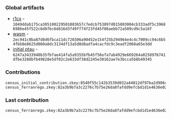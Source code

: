 ### Global artifacts
- [r1cs](./artifacts/circuit.r1cs) - `1049ddab175ca305100229501083657c7edcb753897d015803004cb333adf5c39686986e45f522c6d8fbc6d816d3f49ff74f23fd45f08aebb72a509cd9c5a16f`
- [wasm](./artifacts/circuit.wasm) - `2ec941c0ba87d8d6fbca11dc720306a90452e154f25b294964e4c4c7009cc94c6b54fbb8e8625d060a8dc3134df13a5d8d8adfa4cacfdc9c3eadf2068a65e3dd`
- [initial ptau](./artifacts/initial.ptau) - `6247a3433948b35fbfae414fa5a9355bfb45f56efa7ab4929e669264a0258976741dfbe3288bfb49828e5df02c2e633df38d2245e30162ae7e3bcca5b8b49345`

### Contributions
```
census_initial_contribution.zkey:8540f55c142b3539d032a44012df97ba2d986c8fe67daa1cb47410cd1374224d95540c7cefd8f58d32d987e97935ab29a9a9dc57b800fabe4865106438f15d49
census_ferranrego.zkey:82a3b9b7a3c2276c7b75e26da8fafdd9efcbd1d1e4636e021294c893fee71a435f0ae21e206e2e01a05ebdbdfe730cbb74dca5afb456ed3ac2fccc7d3e9ffbf9
```

### Last contribution
```
census_ferranrego.zkey:82a3b9b7a3c2276c7b75e26da8fafdd9efcbd1d1e4636e021294c893fee71a435f0ae21e206e2e01a05ebdbdfe730cbb74dca5afb456ed3ac2fccc7d3e9ffbf9
```
